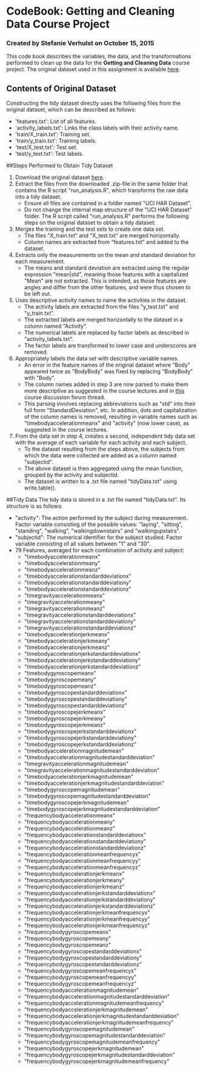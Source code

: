 # CodeBook: Getting and Cleaning Data Course Project
### Created by Stefanie Verhulst on October 15, 2015
This code book describes the variables, the data, and the transformations performed to clean up the data for the **Getting and Cleaning Data** course project.
The original dataset used in this assignment is available [here](https://d396qusza40orc.cloudfront.net/getdata%2Fprojectfiles%2FUCI%20HAR%20Dataset.zip).
## Contents of Original Dataset
Constructing the tidy dataset directly uses the following files from the original dataset, which can be described as follows:

* 'features.txt': List of all features.
* 'activity_labels.txt': Links the class labels with their activity name.
* 'train/X_train.txt': Training set.
* 'train/y_train.txt': Training labels.
* 'test/X_test.txt': Test set.
* 'test/y_test.txt': Test labels.

##Steps Performed to Obtain Tidy Dataset
1. Download the original dataset [here](https://d396qusza40orc.cloudfront.net/getdata%2Fprojectfiles%2FUCI%20HAR%20Dataset.zip).
2. Extract the files from the downloaded .zip-file in the same folder that contains the R script "run_analysis.R", which transforms the raw data into a tidy dataset.
     * Ensure all files are contained in a folder named "UCI HAR Dataset".
     * Do not change the internal map structure of the "UCI HAR Dataset" folder.
The R script called "run\_analysis.R" performs the following steps on the original dataset to obtain a tidy dataset: 
3. Merges the training and the test sets to create one data set.
     * The files "X\_train.txt" and "X\_test.txt" are merged horizontally.
     * Column names are extracted from "features.txt" and added to the dataset.
4. Extracts only the measurements on the mean and standard deviation for each measurement. 
     * The means and standard deviation are extracted using the regular expression "mean|std", meaning those features with a capitalized "Mean" are not extracted. This is intended, as those features are angles and differ from the other features, and were thus chosen to be left out.
5. Uses descriptive activity names to name the activities in the dataset.
     * The activity labels are extracted from the files "y\_test.txt" and "y\_train.txt".
     * The extracted labels are merged horizontally to the dataset in a column named "Activity".
     * The numerical labels are replaced by factor labels as described in "activity\_labels.txt".
     * The factor labels are transformed to lower case and underscores are removed.
6. Appropriately labels the data set with descriptive variable names. 
     * An error in the feature names of the original dataset where "Body" appeared twice as "BodyBody" was fixed by replacing "BodyBody" with "Body".
     * The column names added in step 3 are now parsed to make them more descriptive as suggested in the course lectures and in [this](https://class.coursera.org/getdata-033/forum/thread?thread_id=126) course discussion forum thread.
     * This parsing involves replacing abbreviations such as "std" into their full form "StandardDeviation", etc. In addition, dots and capitalization of the column names is removed, resulting in variable names such as "timebodyaccelerationmeanx" and "activity" (now lower case), as suggested in the course lectures.
7. From the data set in step 4, creates a second, independent tidy data set with the average of each variable for each activity and each subject.
     * To the dataset resulting from the steps above, the subjects from which the data were collected are added as a column named "subjectid".
     * The above dataset is then aggregated using the mean function, grouped by the activity and subjectid.
     * The dataset is written to a .txt file named "tidyData.txt" using write.table\(\).
     
##Tidy Data
The tidy data is stored in a .txt file named "tidyData.txt". Its structure is as follows:
* "activity": The action performed by the subject during measurement. Factor variable consisting of the possible values: "laying", "sitting", "standing", "walking", "walkingdownstairs" and "walkingupstairs".
* "subjectid": The numerical identifier for the subject studied. Factor variable consisting of all values between "1" and "30".
* 79 Features, averaged for each combination of activity and subject:
	* "timebodyaccelerationmeanx"
	* "timebodyaccelerationmeany"
	* "timebodyaccelerationmeanz"
	* "timebodyaccelerationstandarddeviationx"
	* "timebodyaccelerationstandarddeviationy"
	* "timebodyaccelerationstandarddeviationz"
	* "timegravityaccelerationmeanx"
	* "timegravityaccelerationmeany"
	* "timegravityaccelerationmeanz"
	* "timegravityaccelerationstandarddeviationx"   
	* "timegravityaccelerationstandarddeviationy"   
	* "timegravityaccelerationstandarddeviationz"   
	* "timebodyaccelerationjerkmeanx"    
	* "timebodyaccelerationjerkmeany"    
	* "timebodyaccelerationjerkmeanz"    
	* "timebodyaccelerationjerkstandarddeviationx"  
	* "timebodyaccelerationjerkstandarddeviationy"  
	* "timebodyaccelerationjerkstandarddeviationz"  
	* "timebodygyroscopemeanx"
	* "timebodygyroscopemeany"
	* "timebodygyroscopemeanz"
	* "timebodygyroscopestandarddeviationx" 
	* "timebodygyroscopestandarddeviationy" 
	* "timebodygyroscopestandarddeviationz" 
	* "timebodygyroscopejerkmeanx"       
	* "timebodygyroscopejerkmeany"       
	* "timebodygyroscopejerkmeanz"       
	* "timebodygyroscopejerkstandarddeviationx"     
	* "timebodygyroscopejerkstandarddeviationy"     
	* "timebodygyroscopejerkstandarddeviationz"     
	* "timebodyaccelerationmagnitudemean"
	* "timebodyaccelerationmagnitudestandarddeviation" 
	* "timegravityaccelerationmagnitudemean"
	* "timegravityaccelerationmagnitudestandarddeviation"      
	* "timebodyaccelerationjerkmagnitudemean"       
	* "timebodyaccelerationjerkmagnitudestandarddeviation"     
	* "timebodygyroscopemagnitudemean"   
	* "timebodygyroscopemagnitudestandarddeviation" 
	* "timebodygyroscopejerkmagnitudemean"  
	* "timebodygyroscopejerkmagnitudestandarddeviation"
	* "frequencybodyaccelerationmeanx"   
	* "frequencybodyaccelerationmeany"   
	* "frequencybodyaccelerationmeanz"   
	* "frequencybodyaccelerationstandarddeviationx" 
	* "frequencybodyaccelerationstandarddeviationy" 
	* "frequencybodyaccelerationstandarddeviationz" 
	* "frequencybodyaccelerationmeanfrequencyx"     
	* "frequencybodyaccelerationmeanfrequencyy"     
	* "frequencybodyaccelerationmeanfrequencyz"     
	* "frequencybodyaccelerationjerkmeanx"  
	* "frequencybodyaccelerationjerkmeany"
	* "frequencybodyaccelerationjerkmeanz"
	* "frequencybodyaccelerationjerkstandarddeviationx"
	* "frequencybodyaccelerationjerkstandarddeviationy"
	* "frequencybodyaccelerationjerkstandarddeviationz"
	* "frequencybodyaccelerationjerkmeanfrequencyx" 
	* "frequencybodyaccelerationjerkmeanfrequencyy" 
	* "frequencybodyaccelerationjerkmeanfrequencyz" 
	* "frequencybodygyroscopemeanx"
	* "frequencybodygyroscopemeany"
	* "frequencybodygyroscopemeanz"
	* "frequencybodygyroscopestandarddeviationx"
	* "frequencybodygyroscopestandarddeviationy"
	* "frequencybodygyroscopestandarddeviationz"
	* "frequencybodygyroscopemeanfrequencyx"
	* "frequencybodygyroscopemeanfrequencyy"
	* "frequencybodygyroscopemeanfrequencyz"
	* "frequencybodyaccelerationmagnitudemean"
	* "frequencybodyaccelerationmagnitudestandarddeviation"
	* "frequencybodyaccelerationmagnitudemeanfrequency"
	* "frequencybodyaccelerationjerkmagnitudemean"
	* "frequencybodyaccelerationjerkmagnitudestandarddeviation"
	* "frequencybodyaccelerationjerkmagnitudemeanfrequency"
	* "frequencybodygyroscopemagnitudemean"
	* "frequencybodygyroscopemagnitudestandarddeviation"
	* "frequencybodygyroscopemagnitudemeanfrequency"
	* "frequencybodygyroscopejerkmagnitudemean"
	* "frequencybodygyroscopejerkmagnitudestandarddeviation"
	* "frequencybodygyroscopejerkmagnitudemeanfrequency"
	